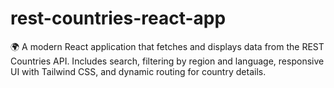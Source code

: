 # rest-countries-react-app
🌍 A modern React application that fetches and displays data from the REST Countries API. Includes search, filtering by region and language, responsive UI with Tailwind CSS, and dynamic routing for country details.
